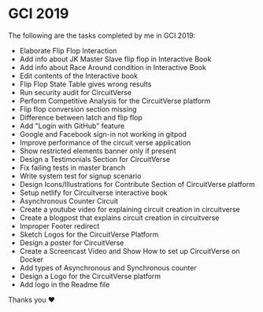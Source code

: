 # GCI 2019

The following are the tasks completed by me in GCI 2019:
- Elaborate Flip Flop Interaction
- Add info about JK Master Slave flip flop in Interactive Book
- Add info about Race Around condition in Interactive Book
- Edit contents of the Interactive book
- Flip Flop State Table gives wrong results
- Run security audit for CircuitVerse
- Perform Competitive Analysis for the CircuitVerse platform
- Flip flop conversion section missing
- Difference between latch and flip flop
- Add "Login with GitHub" feature
- Google and Facebook sign-in not working in gitpod
- Improve performance of the circuit verse application
- Show restricted elements banner only if present
- Design a Testimonials Section for CircuitVerse
- Fix failing tests in master branch
- Write system test for signup scenario
- Design Icons/Illustrations for Contribute Section of CircuitVerse platform
- Setup netlify for Circuitverse interactive book
- Asynchronous Counter Circuit
- Create a youtube video for explaining circuit creation in circuitverse
- Create a blogpost that explains circuit creation in circuitverse
- Improper Footer redirect
- Sketch Logos for the CircuitVerse Platform
- Design a poster for CircuitVerse
- Create a Screencast Video and Show How to set up CircuitVerse on Docker
- Add types of Asynchronous and Synchronous counter
- Design a Logo for the CircuitVerse platform
- Add logo in the Readme file

Thanks you :heart:
